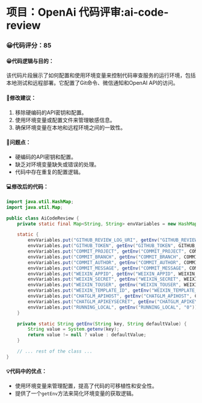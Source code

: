 # 项目：OpenAi 代码评审:ai-code-review
### 😀代码评分：85
#### 😀代码逻辑与目的：
该代码片段展示了如何配置和使用环境变量来控制代码审查服务的运行环境，包括本地测试和远程部署。它配置了Git命令、微信通知和OpenAI API的访问。

#### 🎯修改建议：
1. 移除硬编码的API密钥和配置。
2. 使用环境变量或配置文件来管理敏感信息。
3. 确保环境变量在本地和远程环境之间的一致性。

#### 🤔问题点：
- 硬编码的API密钥和配置。
- 缺乏对环境变量缺失或错误的处理。
- 代码中存在重复的配置逻辑。

#### 💻修改后的代码：
```java
import java.util.HashMap;
import java.util.Map;

public class AiCodeReview {
    private static final Map<String, String> envVariables = new HashMap<>();

    static {
        envVariables.put("GITHUB_REVIEW_LOG_URI", getEnv("GITHUB_REVIEW_LOG_URI", GITHUB_REVIEW_LOG_URI));
        envVariables.put("GITHUB_TOKEN", getEnv("GITHUB_TOKEN", GITHUB_TOKEN));
        envVariables.put("COMMIT_PROJECT", getEnv("COMMIT_PROJECT", COMMIT_PROJECT));
        envVariables.put("COMMIT_BRANCH", getEnv("COMMIT_BRANCH", COMMIT_BRANCH));
        envVariables.put("COMMIT_AUTHOR", getEnv("COMMIT_AUTHOR", COMMIT_AUTHOR));
        envVariables.put("COMMIT_MESSAGE", getEnv("COMMIT_MESSAGE", COMMIT_MESSAGE));
        envVariables.put("WEIXIN_APPID", getEnv("WEIXIN_APPID", WEIXIN_APPID));
        envVariables.put("WEIXIN_SECRET", getEnv("WEIXIN_SECRET", WEIXIN_SECRET));
        envVariables.put("WEIXIN_TOUSER", getEnv("WEIXIN_TOUSER", WEIXIN_TOUSER));
        envVariables.put("WEIXIN_TEMPLATE_ID", getEnv("WEIXIN_TEMPLATE_ID", WEIXIN_TEMPLATE_ID));
        envVariables.put("CHATGLM_APIHOST", getEnv("CHATGLM_APIHOST", CHATGLM_APIHOST));
        envVariables.put("CHATGLM_APIKEYSECRET", getEnv("CHATGLM_APIKEYSECRET", CHATGLM_APIKEYSECRET));
        envVariables.put("RUNNING_LOCAL", getEnv("RUNNING_LOCAL", "0"));
    }

    private static String getEnv(String key, String defaultValue) {
        String value = System.getenv(key);
        return value != null ? value : defaultValue;
    }

    // ... rest of the class ...
}
```

#### 💡代码中的优点：
- 使用环境变量来管理配置，提高了代码的可移植性和安全性。
- 提供了一个`getEnv`方法来简化环境变量的获取逻辑。